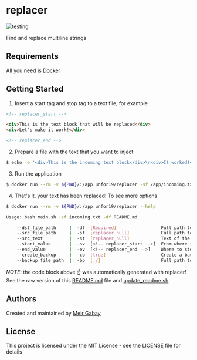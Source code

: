 # replacer

[![testing](https://github.com/unfor19/replacer/workflows/testing/badge.svg)](<(https://github.com/unfor19/replacer/actions?query=workflow%3Atesting)>)

Find and replace multiline strings

## Requirements

All you need is [Docker](https://docs.docker.com/get-docker/)

## Getting Started

1. Insert a start tag and stop tag to a text file, for example

```html
<!-- replacer_start -->

<div>This is the text block that will be replaced</div>
<div>Let's make it work!</div>

<!-- replacer_end -->
```

2. Prepare a file with the text that you want to inject

```bash
$ echo -e '<div>This is the incoming text block</div>\n<div>It worked!</div>' > incoming.txt
```

3. Run the application

```bash
$ docker run --rm -v ${PWD}/:/app unfor19/replacer -sf /app/incoming.txt -df /app/README.md
```

4. That's it, your text has been replaced! To see more options

<!-- replacer_start_help -->

```bash
$ docker run --rm -v ${PWD}/:/app unfor19/replacer --help

Usage: bash main.sh -sf incoming.txt -df README.md

	--dst_file_path     |  -df  [Required]                 Full path to destination file
	--src_file_path     |  -sf  [replacer_null]            Full path to source file that will be injected
	--src_text          |  -st  [replacer_null]            Text of the source to inject
	--start_value       |  -sv  [<!-- replacer_start -->]  From where to start
	--end_value         |  -ev  [<!-- replacer_end -->]    Where to stop
	--create_backup     |  -cb  [true]                     Create a backup file
	--backup_file_path  |  -bp  [./]                       Full path to backup file

```

<!-- replacer_end_help -->

_NOTE_: the code block above :point_up: was automatically generated with replacer! See the raw version of this [README.md](https://raw.githubusercontent.com/unfor19/replacer/master/README.md) file and [update_readme.sh](https://github.com/unfor19/replacer/blob/master/scripts/update_readme.sh)

## Authors

Created and maintained by [Meir Gabay](https://github.com/unfor19)

## License

This project is licensed under the MIT License - see the [LICENSE](https://github.com/unfor19/replacer/blob/master/LICENSE) file for details
